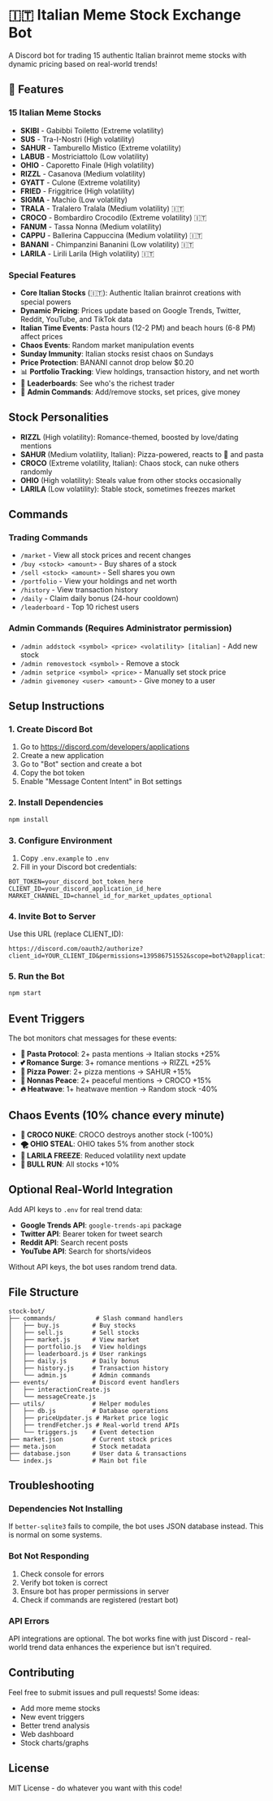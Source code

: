 # 🇮🇹 Italian Meme Stock Exchange Bot

A Discord bot for trading 15 authentic Italian brainrot meme stocks with dynamic pricing based on real-world trends!

## 🚀 Features

### 15 Italian Meme Stocks
- **SKIBI** - Gabibbi Toiletto (Extreme volatility)
- **SUS** - Tra-I-Nostri (High volatility)  
- **SAHUR** - Tamburello Mistico (Extreme volatility)
- **LABUB** - Mostriciattolo (Low volatility)
- **OHIO** - Caporetto Finale (High volatility)
- **RIZZL** - Casanova (Medium volatility)
- **GYATT** - Culone (Extreme volatility)
- **FRIED** - Friggitrice (High volatility)
- **SIGMA** - Machio (Low volatility)
- **TRALA** - Tralalero Tralala (Medium volatility) 🇮🇹
- **CROCO** - Bombardiro Crocodilo (Extreme volatility) 🇮🇹
- **FANUM** - Tassa Nonna (Medium volatility)
- **CAPPU** - Ballerina Cappuccina (Medium volatility) 🇮🇹
- **BANANI** - Chimpanzini Bananini (Low volatility) 🇮🇹
- **LARILA** - Lirili Larila (High volatility) 🇮🇹

### Special Features
- **Core Italian Stocks** (🇮🇹): Authentic Italian brainrot creations with special powers
- **Dynamic Pricing**: Prices update based on Google Trends, Twitter, Reddit, YouTube, and TikTok data
- **Italian Time Events**: Pasta hours (12-2 PM) and beach hours (6-8 PM) affect prices
- **Chaos Events**: Random market manipulation events
- **Sunday Immunity**: Italian stocks resist chaos on Sundays
- **Price Protection**: BANANI cannot drop below $0.20
- 📊 **Portfolio Tracking**: View holdings, transaction history, and net worth
- 👑 **Leaderboards**: See who's the richest trader
- 🔧 **Admin Commands**: Add/remove stocks, set prices, give money

## Stock Personalities

- **RIZZL** (High volatility): Romance-themed, boosted by love/dating mentions
- **SAHUR** (Medium volatility, Italian): Pizza-powered, reacts to 🍕 and pasta
- **CROCO** (Extreme volatility, Italian): Chaos stock, can nuke others randomly
- **OHIO** (High volatility): Steals value from other stocks occasionally
- **LARILA** (Low volatility): Stable stock, sometimes freezes market

## Commands

### Trading Commands
- `/market` - View all stock prices and recent changes
- `/buy <stock> <amount>` - Buy shares of a stock
- `/sell <stock> <amount>` - Sell shares you own
- `/portfolio` - View your holdings and net worth
- `/history` - View transaction history
- `/daily` - Claim daily bonus (24-hour cooldown)
- `/leaderboard` - Top 10 richest users

### Admin Commands (Requires Administrator permission)
- `/admin addstock <symbol> <price> <volatility> [italian]` - Add new stock
- `/admin removestock <symbol>` - Remove a stock
- `/admin setprice <symbol> <price>` - Manually set stock price
- `/admin givemoney <user> <amount>` - Give money to a user

## Setup Instructions

### 1. Create Discord Bot
1. Go to https://discord.com/developers/applications
2. Create a new application
3. Go to "Bot" section and create a bot
4. Copy the bot token
5. Enable "Message Content Intent" in Bot settings

### 2. Install Dependencies
```bash
npm install
```

### 3. Configure Environment
1. Copy `.env.example` to `.env`
2. Fill in your Discord bot credentials:
```env
BOT_TOKEN=your_discord_bot_token_here
CLIENT_ID=your_discord_application_id_here
MARKET_CHANNEL_ID=channel_id_for_market_updates_optional
```

### 4. Invite Bot to Server
Use this URL (replace CLIENT_ID):
```
https://discord.com/oauth2/authorize?client_id=YOUR_CLIENT_ID&permissions=139586751552&scope=bot%20applications.commands
```

### 5. Run the Bot
```bash
npm start
```

## Event Triggers

The bot monitors chat messages for these events:

- **🍝 Pasta Protocol**: 2+ pasta mentions → Italian stocks +25%
- **💕 Romance Surge**: 3+ romance mentions → RIZZL +25%  
- **🍕 Pizza Power**: 2+ pizza mentions → SAHUR +15%
- **👵 Nonnas Peace**: 2+ peaceful mentions → CROCO +15%
- **🔥 Heatwave**: 1+ heatwave mention → Random stock -40%

## Chaos Events (10% chance every minute)

- **🐊 CROCO NUKE**: CROCO destroys another stock (-100%)
- **🌪️ OHIO STEAL**: OHIO takes 5% from another stock
- **🧊 LARILA FREEZE**: Reduced volatility next update
- **🚀 BULL RUN**: All stocks +10%

## Optional Real-World Integration

Add API keys to `.env` for real trend data:

- **Google Trends API**: `google-trends-api` package
- **Twitter API**: Bearer token for tweet search
- **Reddit API**: Search recent posts
- **YouTube API**: Search for shorts/videos

Without API keys, the bot uses random trend data.

## File Structure

```
stock-bot/
├── commands/           # Slash command handlers
│   ├── buy.js         # Buy stocks
│   ├── sell.js        # Sell stocks
│   ├── market.js      # View market
│   ├── portfolio.js   # View holdings
│   ├── leaderboard.js # User rankings
│   ├── daily.js       # Daily bonus
│   ├── history.js     # Transaction history
│   └── admin.js       # Admin commands
├── events/            # Discord event handlers
│   ├── interactionCreate.js
│   └── messageCreate.js
├── utils/             # Helper modules
│   ├── db.js          # Database operations
│   ├── priceUpdater.js # Market price logic
│   ├── trendFetcher.js # Real-world trend APIs
│   └── triggers.js    # Event detection
├── market.json        # Current stock prices
├── meta.json          # Stock metadata
├── database.json      # User data & transactions
└── index.js           # Main bot file
```

## Troubleshooting

### Dependencies Not Installing
If `better-sqlite3` fails to compile, the bot uses JSON database instead. This is normal on some systems.

### Bot Not Responding
1. Check console for errors
2. Verify bot token is correct
3. Ensure bot has proper permissions in server
4. Check if commands are registered (restart bot)

### API Errors
API integrations are optional. The bot works fine with just Discord - real-world trend data enhances the experience but isn't required.

## Contributing

Feel free to submit issues and pull requests! Some ideas:
- Add more meme stocks
- New event triggers
- Better trend analysis
- Web dashboard
- Stock charts/graphs

## License

MIT License - do whatever you want with this code!
